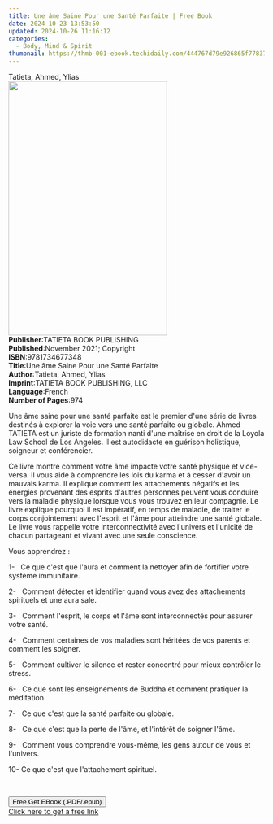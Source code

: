 ```yaml
---
title: Une âme Saine Pour une Santé Parfaite | Free Book
date: 2024-10-23 13:53:50
updated: 2024-10-26 11:16:12
categories:
  - Body, Mind & Spirit
thumbnail: https://thmb-001-ebook.techidaily.com/444767d79e926865f778379cbd7fbf8f0c29865cd9cb55577f715905c3fc29b6.jpg
---
```

<main id="book-container">
  <div class="flex flex-col">
    <div class="book-brief flex-1 py-6 px-4 sm:p-6 md:py-10 md:px-8">
      <!-- brief-->
      <div class="book-brief-main">Tatieta, Ahmed, Ylias</div>
    </div>
    <div
      class="book-meta-info flex-1 grid gap-4 col-start-1 col-end-3 row-start-1 sm:mb-6 sm:grid-cols-4 lg:gap-6 lg:col-start-2 lg:row-end-6 lg:row-span-6 lg:mb-0"
    >
      <div
        class="book-meta-info-left place-content-center mt-4 p-4 text-sm leading-6 col-start-2 col-span-2 dark:text-slate-400"
      >
        <img
          class="w-full h-500 object-cover rounded-lg sm:h-255 sm:col-span-2 lg:col-span-full"
          src="https://img-001-ebook.techidaily.com/a970af96708db4f420f979b55e3c378d3b6c0c8584bf6c9ad9f2528588ad15c8.jpg"
          alt=""
          width="312"
          height="500"
        />
      </div>
      <div
        class="book-meta-info-right mt-2 col-start-1 row-start-2 col-span-3 self-center"
      >
        <!-- meta data  -->
        <div class="flex flex-col px-4 md:px-8">
          <div class="flex-1">
            <strong>Publisher</strong>:<span class="px-2"
              >TATIETA BOOK PUBLISHING</span
            >
          </div>
          <div class="flex-1">
            <strong>Published</strong>:<span class="px-2"
              >November 2021; Copyright</span
            >
          </div>
          <div class="flex-1">
            <strong>ISBN</strong>:<span class="px-2">9781734677348</span>
          </div>
          <div class="flex-1">
            <strong>Title</strong>:<span class="px-2"
              >Une âme Saine Pour une Santé Parfaite</span
            >
          </div>
          <div class="flex-1">
            <strong>Author</strong>:<span class="px-2"
              >Tatieta, Ahmed, Ylias</span
            >
          </div>
          <div class="flex-1">
            <strong>Imprint</strong>:<span class="px-2"
              >TATIETA BOOK PUBLISHING, LLC</span
            >
          </div>
          <div class="flex-1">
            <strong>Language</strong>:<span class="px-2">French</span>
          </div>
          <div class="flex-1">
            <strong>Number of Pages</strong>:<span class="px-2">974</span>
          </div>
        </div>
      </div>
    </div>
    <div class="book-description flex-1 py-6 px-4 sm:p-6 md:py-10 md:px-8">
      <div class="book-description-main">
        <div accordion-content="" id="description">
          <p>
            Une âme saine pour une santé parfaite est le premier d'une série de
            livres destinés à explorer la voie vers une santé parfaite ou
            globale. Ahmed TATIETA est un juriste de formation nanti d'une
            maîtrise en droit de la Loyola Law School de Los Angeles. Il est
            autodidacte en guérison holistique, soigneur et conférencier.
          </p>
          <p>
            Ce livre montre comment votre âme impacte votre santé physique et
            vice-versa. Il vous aide à comprendre les lois du karma et à cesser
            d'avoir un mauvais karma. Il explique comment les attachements
            négatifs et les énergies provenant des esprits d'autres personnes
            peuvent vous conduire vers la maladie physique lorsque vous vous
            trouvez en leur compagnie. Le livre explique pourquoi il est
            impératif, en temps de maladie, de traiter le corps conjointement
            avec l'esprit et l'âme pour atteindre une santé globale. Le livre
            vous rappelle votre interconnectivité avec&nbsp;l'univers et
            l'unicité de chacun partageant et vivant avec une seule conscience.
          </p>
          <p>Vous apprendrez&nbsp;:</p>
          <p>
            1-&nbsp;&nbsp;&nbsp;Ce que c'est que l'aura et comment la nettoyer
            afin de fortifier votre système immunitaire.
          </p>
          <p>
            2-&nbsp;&nbsp;&nbsp;Comment détecter et identifier quand vous avez
            des attachements spirituels et une aura sale.
          </p>
          <p>
            3-&nbsp;&nbsp;&nbsp;Comment l'esprit, le corps et l'âme sont
            interconnectés pour assurer votre santé.
          </p>
          <p>
            4-&nbsp;&nbsp;&nbsp;Comment certaines de vos maladies sont héritées
            de vos parents et comment les soigner.
          </p>
          <p>
            5-&nbsp;&nbsp;&nbsp;Comment cultiver le silence et rester concentré
            pour mieux contrôler le stress.
          </p>
          <p>
            6-&nbsp;&nbsp;&nbsp;Ce que sont les enseignements de Buddha et
            comment pratiquer la méditation.
          </p>
          <p>
            7-&nbsp;&nbsp;&nbsp;Ce que c'est que la santé parfaite ou globale.
          </p>
          <p>
            8-&nbsp;&nbsp;&nbsp;Ce que c'est que la perte de l'âme, et l'intérêt
            de soigner l'âme.
          </p>
          <p>
            9-&nbsp;&nbsp;&nbsp;Comment vous comprendre vous-même, les gens
            autour de vous et l'univers.
          </p>
          <p>10-&nbsp;Ce que c'est que l'attachement spirituel.</p>
          <p>&nbsp;</p>
        </div>
        <div class="accordion-fader"></div>
      </div>
    </div>
    <div class="book-excerpts flex-1 py-6 px-4 sm:p-6 md:py-10 md:px-8"></div>
    <div
      class="book-about-author flex-1 py-6 px-4 sm:p-6 md:py-10 md:px-8"
    ></div>
    <div class="book-free-get flex-1 py-6 px-4 sm:p-6 md:py-10 md:px-8">
      <button
        id="btn-free-get"
        class="bg-blue-500 hover:bg-blue-700 text-white font-bold py-2 px-4 rounded"
      >
        Free Get EBook (.PDF/.epub)
      </button>
      <div id="countdown-display" class="px-2 text-lg mt-2"></div>
      <a
        id="free-link"
        class="hidden bg-blue-500 hover:bg-blue-700 text-white font-bold py-2 px-4 rounded"
        href="https://www.ebooks.com/en-us/book/210411419/une-me-saine-pour-une-sant-parfaite/tatieta-ahmed-ylias/"
        target="_blank"
        >Click here to get a free link</a
      >
    </div>
    <script>
      let countdownTime = 0;
      let countdownInterval = null;
      document
        .getElementById('btn-free-get')
        .addEventListener('click', startCountdown);
      function startCountdown() {
        countdownTime = new Date().getTime() + 60000 * 3;
        countdownInterval = setInterval(updateCountdown, 1000);
        document.getElementById('btn-free-get').disabled = true;
        document
          .getElementById('btn-free-get')
          .classList.add('bg-gray-500', 'cursor-not-allowed');
      }
      function updateCountdown() {
        let currentTime = new Date().getTime();
        let timeLeft = countdownTime - currentTime;
        let secondsLeft = Math.floor(timeLeft / 1000);
        document.getElementById('countdown-display').innerHTML =
          `Remaining time: ${secondsLeft} seconds.`;
        if (secondsLeft <= 0) {
          clearInterval(countdownInterval);
          document.getElementById('btn-free-get').classList.add('hidden');
          document.getElementById('free-link').classList.remove('hidden');
          document.getElementById('countdown-display').innerHTML = '';
        }
      }
    </script>
  </div>
</main>
